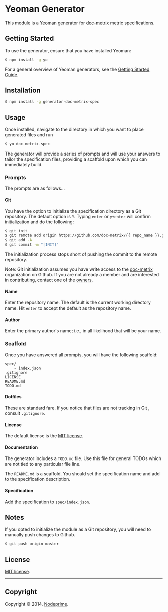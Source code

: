Yeoman Generator
================

This module is a [Yeoman](http://yeoman.io) generator for [doc-metrix](https://github.com/doc-metrix) metric specifications.


## Getting Started

To use the generator, ensure that you have installed Yeoman:

``` bash
$ npm install -g yo
```

For a general overview of Yeoman generators, see the [Getting Started Guide](http://yeoman.io/learning/).


## Installation

``` bash
$ npm install -g generator-doc-metrix-spec
```

## Usage 

Once installed, navigate to the directory in which you want to place generated files and run

``` bash
$ yo doc-metrix-spec
```

The generator will provide a series of prompts and will use your answers to tailor the specification files, providing a scaffold upon which you can immediately build.


### Prompts

The prompts are as follows...


#### Git

You have the option to initialize the specification directory as a Git repository. The default option is `Y`. Typing `enter` or `y+enter` will confirm initialization and do the following:

``` bash
$ git init
$ git remote add origin https://github.com/doc-metrix/{{ repo_name }}.git
$ git add -A
$ git commit -m "[INIT]"
```

The initialization process stops short of pushing the commit to the remote repository.

Note: Git initialization assumes you have write access to the [doc-metrix](https://github.com/doc-metrix) organization on Github. If you are not already a member and are interested in contributing, contact one of the [owners](https://github.com/kgryte).


#### Name

Enter the repository name. The default is the current working directory name. Hit `enter` to accept the default as the repository name.


#### Author

Enter the primary author's name; i.e., in all likelihood that will be your name.



### Scaffold

Once you have answered all prompts, you will have the following scaffold:

```
spec/
	- index.json
.gitignore
LICENSE
README.md
TODO.md
```

#### Dotfiles

These are standard fare. If you notice that files are not tracking in Git , consult `.gitignore`.


#### License

The default license is the [MIT license](http://opensource.org/licenses/MIT).


#### Documentation

The generator includes a `TODO.md` file. Use this file for general TODOs which are not tied to any particular file line.

The `README.md` is a scaffold. You should set the specification name and add to the specification description.


#### Specification

Add the specification to `spec/index.json`.


## Notes

If you opted to initialize the module as a Git repository, you will need to manually push changes to Github.

``` bash
$ git push origin master
```



## License

[MIT license](http://opensource.org/licenses/MIT).


---
## Copyright

Copyright &copy; 2014. [Nodeprime](http://nodeprime.com).

